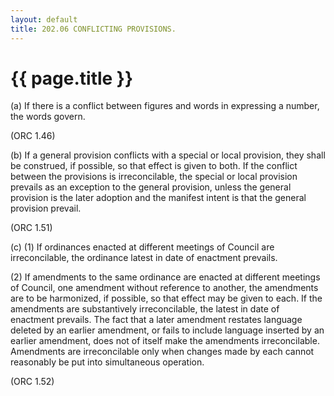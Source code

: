 ```yaml
---
layout: default 
title: 202.06 CONFLICTING PROVISIONS.
---
```


{{ page.title }}
================

​(a) If there is a conflict between figures and words in expressing a
number, the words govern.

(ORC 1.46)

​(b) If a general provision conflicts with a special or local provision,
they shall be construed, if possible, so that effect is given to both.
If the conflict between the provisions is irreconcilable, the special or
local provision prevails as an exception to the general provision,
unless the general provision is the later adoption and the manifest
intent is that the general provision prevail.

(ORC 1.51)

​(c) (1) If ordinances enacted at different meetings of Council are
irreconcilable, the ordinance latest in date of enactment prevails.

​(2) If amendments to the same ordinance are enacted at different
meetings of Council, one amendment without reference to another, the
amendments are to be harmonized, if possible, so that effect may be
given to each. If the amendments are substantively irreconcilable, the
latest in date of enactment prevails. The fact that a later amendment
restates language deleted by an earlier amendment, or fails to include
language inserted by an earlier amendment, does not of itself make the
amendments irreconcilable. Amendments are irreconcilable only when
changes made by each cannot reasonably be put into simultaneous
operation.

(ORC 1.52)
